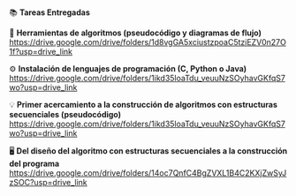 📚 **Tareas Entregadas**

🧩 **Herramientas de algoritmos (pseudocódigo y diagramas de flujo)**
https://drive.google.com/drive/folders/1d8vgGA5xciustzpoaC5tziEZV0n27O1f?usp=drive_link

⚙️ **Instalación de lenguajes de programación (C, Python o Java)**
https://drive.google.com/drive/folders/1ikd35loaTdu_veuuNzSOyhavGKfqS7wo?usp=drive_link

💡 **Primer acercamiento a la construcción de algoritmos con estructuras secuenciales (pseudocódigo)**
https://drive.google.com/drive/folders/1ikd35loaTdu_veuuNzSOyhavGKfqS7wo?usp=drive_link

🖥️ **Del diseño del algoritmo con estructuras secuenciales a la construcción del programa**
https://drive.google.com/drive/folders/14oc7QnfC4BgZVXL1B4C2KXjZwSyJzSOC?usp=drive_link
